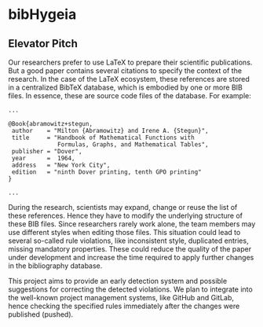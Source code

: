 # bibHygeia

## Elevator Pitch

Our researchers prefer to use LaTeX to prepare their scientific publications. But a good paper contains several citations to specify the context of the research. In the case of the LaTeX ecosystem, these references are stored in a centralized BibTeX database, which is embodied by one or more BIB files. In essence, these are source code files of the database. For example:

```
...

@Book{abramowitz+stegun,
 author    = "Milton {Abramowitz} and Irene A. {Stegun}",
 title     = "Handbook of Mathematical Functions with
              Formulas, Graphs, and Mathematical Tables",
 publisher = "Dover",
 year      =  1964,
 address   = "New York City",
 edition   = "ninth Dover printing, tenth GPO printing"
}

...
```

During the research, scientists may expand, change or reuse the list of these references. Hence they have to modify the underlying structure of these BIB files. Since researchers rarely work alone, the team members may use different styles when editing those files. This situation could lead to several so-called rule violations, like inconsistent style, duplicated entries, missing mandatory properties. These could reduce the quality of the paper under development and increase the time required to apply further changes in the bibliography database.

This project aims to provide an early detection system and possible suggestions for correcting the detected violations. We plan to integrate into the well-known project management systems, like GitHub and GitLab, hence checking the specified rules immediately after the changes were published (pushed).
